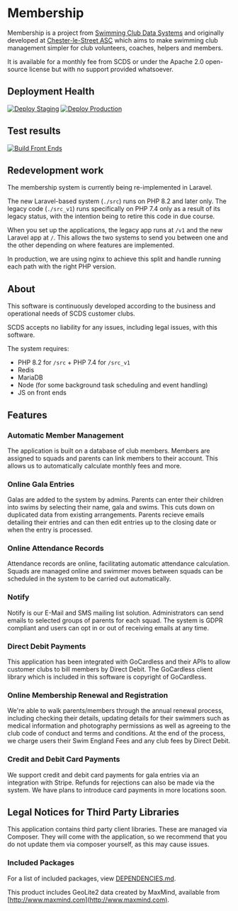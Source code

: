 # Membership
Membership is a project from [Swimming Club Data Systems](https://www.myswimmingclub.uk/) and originally developed at [Chester-le-Street ASC](https://www.chesterlestreetasc.co.uk/) which aims to make swimming club
management simpler for club volunteers, coaches, helpers and members.

It is available for a monthly fee from SCDS or under the Apache 2.0 open-source license but with no support provided whatsoever.

## Deployment Health

[![Deploy Staging](https://github.com/Swimming-Club-Data-Systems/Membership/actions/workflows/deploy.yml/badge.svg?branch=development-main)](https://github.com/Swimming-Club-Data-Systems/Membership/actions/workflows/deploy.yml)
[![Deploy Production](https://github.com/Swimming-Club-Data-Systems/Membership/actions/workflows/deploy-prod.yml/badge.svg)](https://github.com/Swimming-Club-Data-Systems/Membership/actions/workflows/deploy-prod.yml)

## Test results

[![Build Front Ends](https://github.com/Swimming-Club-Data-Systems/Membership/actions/workflows/build-fe.yml/badge.svg)](https://github.com/Swimming-Club-Data-Systems/Membership/actions/workflows/build-fe.yml)

## Redevelopment work

The membership system is currently being re-implemented in Laravel.

The new Laravel-based system (`./src`) runs on PHP 8.2 and later only. The legacy code (`./src_v1`) runs specifically on PHP 7.4 only as a result of its legacy status, with the intention being to retire this code in due course.

When you set up the applications, the legacy app runs at `/v1` and the new Laravel app at `/`. This allows the two systems to send you between one and the other depending on where features are implemented.

In production, we are using nginx to achieve this split and handle running each path with the right PHP version.

## About

This software is continuously developed according to the business and operational needs of SCDS customer clubs.

SCDS accepts no liability for any issues, including legal issues, with this software.

The system requires:

- PHP 8.2 for `/src` + PHP 7.4 for `/src_v1`
- Redis
- MariaDB
- Node (for some background task scheduling and event handling)
- JS on front ends

## Features
### Automatic Member Management
The application is built on a database of club members. Members are assigned to squads and parents can link members to their account. This allows us to automatically calculate monthly fees and more.

### Online Gala Entries
Galas are added to the system by admins. Parents can enter their children into swims by selecting their name, gala and swims. This cuts down on duplicated data from existing arrangements. Parents recieve emails detailing their entries and can then edit entries up to the closing date or when the entry is processed.

### Online Attendance Records
Attendance records are online, facilitating automatic attendance calculation. Squads are managed online and swimmer moves between squads can be scheduled in the system to be carried out automatically.

### Notify
Notify is our E-Mail and SMS mailing list solution. Administrators can send emails to selected groups of parents for each squad. The system is GDPR compliant and users can opt in or out of receiving emails at any time.

### Direct Debit Payments
This application has been integrated with GoCardless and their APIs to allow customer clubs to bill members by Direct Debit. The GoCardless client library which is included in this software is copyright of GoCardless.

### Online Membership Renewal and Registration
We're able to walk parents/members through the annual renewal process, including checking their details, updating details for their swimmers such as medical information and photography permissions as well as agreeing to the club code of conduct and terms and conditions. At the end of the process, we charge users
their Swim England Fees and any club fees by Direct Debit.

### Credit and Debit Card Payments
We support credit and debit card payments for gala entries via an integration with Stripe. Refunds for rejections can also be made via the system. We have plans to introduce card payments in more locations soon.

## Legal Notices for Third Party Libraries

This application contains third party client libraries. These are managed via Composer. They will come with the application, so we recommend that you do not update them via composer yourself, as this may cause issues.

### Included Packages

For a list of included packages, view [DEPENDENCIES.md](./DEPENDENCIES.md).

This product includes GeoLite2 data created by MaxMind, available from [http://www.maxmind.com](http://www.maxmind.com).
